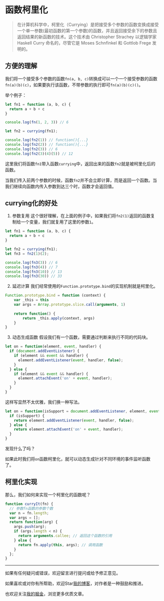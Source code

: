 # 函数柯里化
>在计算机科学中，柯里化（Currying）是把接受多个参数的函数变换成接受一个单一参数(最初函数的第一个参数)的函数，并且返回接受余下的参数且返回结果的新函数的技术。这个技术由 Christopher Strachey 以逻辑学家 Haskell Curry 命名的，尽管它是 Moses Schnfinkel 和 Gottlob Frege 发明的。

## 方便的理解
我们将一个接受多个参数的函数```fn(a, b, c)```转换成可以一个一个接受参数的函数```fn(a)(b)(c)```，如果要执行该函数，不带参数的执行即可```fn(a)(b)(c)()```。

举个例子：
```javascript
let fn1 = function (a, b, c) {
  return a + b + c
}

console.log(fn(1, 2, 3)) // 6

let fn2 = currying(fn1);

console.log(fn2(1)) // function(){...}
console.log(fn2(2)) // function(){...}
console.log(fn2(3)) // 6
console.log(fn2(3)(4)(5)) // 12
```

这里我们将函数```fn1```带入函数```currying```中，返回出来的函数```fn2```就是被柯里化后的函数。

当我们传入前两个参数的时候，函数```fn2```并不会立即计算，而是返回一个函数。当我们继续向函数内传入参数到达三个时，函数才会返回值。

## currying化的好处
1. 参数复用
这个很好理解，在上面的例子中，如果我们将```fn2(1)```返回的函数复制给一个变量，我们就复用了这里的参数```1```。
```javascript
let fn1 = function (a, b, c) {
  return a + b + c
}

let fn2 = currying(fn1);
let fn3 = fn2(1)(2);

console.log(fn3(3)) // 6
console.log(fn3(4)) // 7
console.log(fn3(10)) // 13
console.log(fn3(30)) // 33
```

2. 延迟计算
我们经常使用的```Function.prototype.bind```的实现机制就是柯里化。
```javascript
Function.prototype.bind = function (context) {
    var _this = this
    var args = Array.prototype.slice.call(arguments, 1)
 
    return function() {
        return _this.apply(context, args)
    }
}
```

3. 动态生成函数
假设我们有一个函数，需要通过判断来执行不同的代码块。
```javascript
let on = function(element, event, handler) {
  if (document.addEventListener) {
    if (element && event && handler) {
      element.addEventListener(event, handler, false);
    }
  } else {
    if (element && event && handler) {
      element.attachEvent('on' + event, handler);
    }
  }
}
```
这样写显然不太优雅，我们换一种写法。

```javascript
let on = function(isSupport = document.addEventListener, element, event, handler) {
  if (isSupport) {
    return element.addEventListener(event, handler, false);
  } else {
    return element.attachEvent('on' + event, handler);
  }
}
```
发现什么了吗？

如果此时我们将```on```函数柯里化，就可以动态生成针对不同环境的事件监听函数了。

## 柯里化实现
那么，我们如何来实现一个柯里化的函数呢？
```javascript
function curryIt(fn) {
  // 参数fn函数的参数个数
  var n = fn.length;
  var args = [];
  return function(arg) {
    args.push(arg);
    if (args.length < n) {
      return arguments.callee; // 返回这个函数的引用
    } else {
      return fn.apply(this, args); // 调用函数
    }
  };
}
```


---
如果有任何疑问或错误，欢迎留言进行提问或给予修正意见。

如果喜欢或对你有所帮助，欢迎Star[我的博客](https://github.com/wy2016xiao/blog)，对作者是一种鼓励和推进。

也欢迎关注[我的掘金](https://juejin.im/user/583bbd74ac502e006ea81f99)，浏览更多优质文章。
